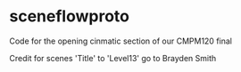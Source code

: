 # sceneflowproto

Code for the opening cinmatic section of our CMPM120 final

Credit for scenes 'Title' to 'Level13' go to Brayden Smith